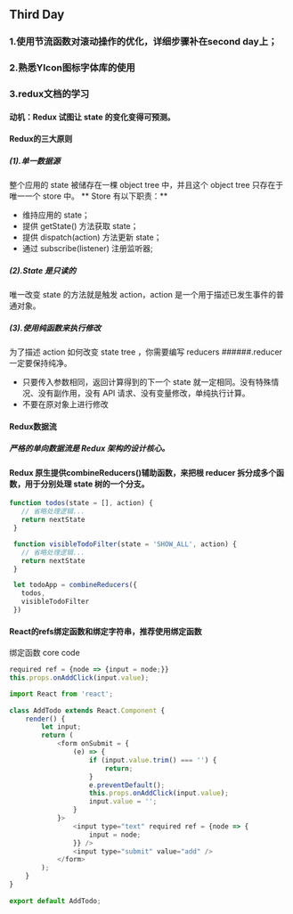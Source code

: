 ## Third Day
### 1.使用节流函数对滚动操作的优化，详细步骤补在second day上；
### 2.熟悉YIcon图标字体库的使用
### 3.redux文档的学习
#### 动机：Redux 试图让 state 的变化变得可预测。
#### Redux的三大原则
##### (1).单一数据源
整个应用的 state 被储存在一棵 object tree 中，并且这个 object tree 只存在于唯一一个 store 中。
** Store 有以下职责：**
* 维持应用的 state；
* 提供 getState() 方法获取 state；
* 提供 dispatch(action) 方法更新 state；
* 通过 subscribe(listener) 注册监听器;
##### (2).State 是只读的
唯一改变 state 的方法就是触发 action，action 是一个用于描述已发生事件的普通对象。
##### (3).使用纯函数来执行修改
为了描述 action 如何改变 state tree ，你需要编写 reducers
######.reducer 一定要保持纯净。
* 只要传入参数相同，返回计算得到的下一个 state 就一定相同。没有特殊情况、没有副作用，没有 API 请求、没有变量修改，单纯执行计算。
* 不要在原对象上进行修改
#### Redux数据流
##### 严格的单向数据流是 Redux 架构的设计核心。
#### Redux 原生提供combineReducers()辅助函数，来把根 reducer 拆分成多个函数，用于分别处理 state 树的一个分支。
```javascript
function todos(state = [], action) {
   // 省略处理逻辑...
   return nextState
 }

 function visibleTodoFilter(state = 'SHOW_ALL', action) {
   // 省略处理逻辑...
   return nextState
 }

 let todoApp = combineReducers({
   todos,
   visibleTodoFilter
 })
```
#### React的refs绑定函数和绑定字符串，推荐使用绑定函数
绑定函数
core code
```javascript
required ref = {node => {input = node;}}
this.props.onAddClick(input.value);

```
```javascript
import React from 'react';
 
class AddTodo extends React.Component {
    render() {
        let input;
        return (
            <form onSubmit = {
                (e) => {
                    if (input.value.trim() === '') {
                        return;
                    }
                    e.preventDefault();
                    this.props.onAddClick(input.value);
                    input.value = '';
                }
            }>
                <input type="text" required ref = {node => {
                    input = node;
                }} />
                <input type="submit" value="add" />
            </form>
        );
    }
}
 
export default AddTodo;
```